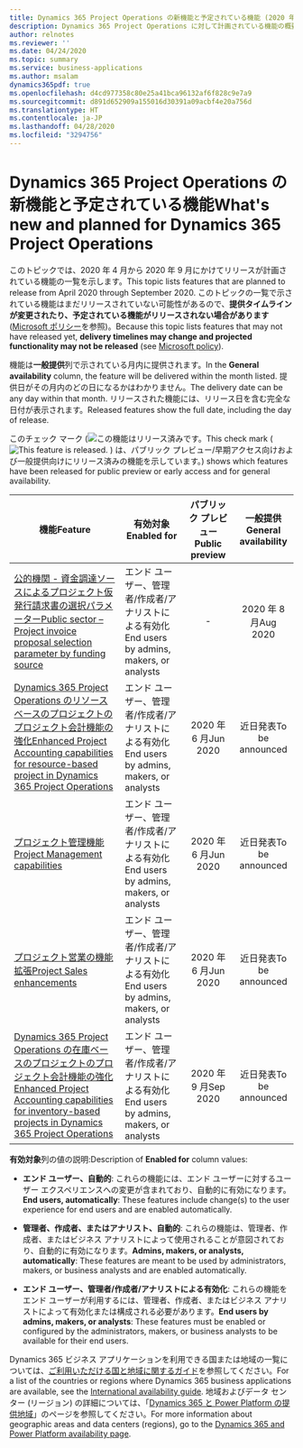 ```yaml
---
title: Dynamics 365 Project Operations の新機能と予定されている機能 (2020 年リリース ウェーブ 1)
description: Dynamics 365 Project Operations に対して計画されている機能の概要。
author: relnotes
ms.reviewer: ''
ms.date: 04/24/2020
ms.topic: summary
ms.service: business-applications
ms.author: msalam
dynamics365pdf: true
ms.openlocfilehash: d4cd977358c80e25a41bca96132af6f828c9e7a9
ms.sourcegitcommit: d891d652909a155016d30391a09acbf4e20a756d
ms.translationtype: HT
ms.contentlocale: ja-JP
ms.lasthandoff: 04/28/2020
ms.locfileid: "3294756"
---
```

# <a name="whats-new-and-planned-for-dynamics-365-project-operations"></a><span data-ttu-id="1eb0a-103">Dynamics 365 Project Operations の新機能と予定されている機能</span><span class="sxs-lookup"><span data-stu-id="1eb0a-103">What's new and planned for Dynamics 365 Project Operations</span></span>

<span data-ttu-id="1eb0a-104">このトピックでは、2020 年 4 月から 2020 年 9 月にかけてリリースが計画されている機能の一覧を示します。</span><span class="sxs-lookup"><span data-stu-id="1eb0a-104">This topic lists features that are planned to release from April 2020 through September 2020.</span></span> <span data-ttu-id="1eb0a-105">このトピックの一覧で示されている機能はまだリリースされていない可能性があるので、**提供タイムラインが変更されたり、予定されている機能がリリースされない場合があります** ([Microsoft ポリシー](https://go.microsoft.com/fwlink/p/?linkid=2007332)を参照)。</span><span class="sxs-lookup"><span data-stu-id="1eb0a-105">Because this topic lists features that may not have released yet, **delivery timelines may change and projected functionality may not be released** (see [Microsoft policy](https://go.microsoft.com/fwlink/p/?linkid=2007332)).</span></span>

<span data-ttu-id="1eb0a-106">機能は**一般提供**列で示されている月内に提供されます。</span><span class="sxs-lookup"><span data-stu-id="1eb0a-106">In the **General availability** column, the feature will be delivered within the month listed.</span></span> <span data-ttu-id="1eb0a-107">提供日がその月内のどの日になるかはわかりません。</span><span class="sxs-lookup"><span data-stu-id="1eb0a-107">The delivery date can be any day within that month.</span></span> <span data-ttu-id="1eb0a-108">リリースされた機能には、リリース日を含む完全な日付が表示されます。</span><span class="sxs-lookup"><span data-stu-id="1eb0a-108">Released features show the full date, including the day of release.</span></span>

<span data-ttu-id="1eb0a-109">このチェック マーク (![この機能はリリース済みです。](/dynamics365-release-plan/media/green-checkmark.png "この機能はリリース済みです。")</span><span class="sxs-lookup"><span data-stu-id="1eb0a-109">This check mark (![This feature is released.](/dynamics365-release-plan/media/green-checkmark.png "This feature is released.")</span></span> <span data-ttu-id="1eb0a-110">) は、パブリック プレビュー/早期アクセス向けおよび一般提供向けにリリース済みの機能を示しています。</span><span class="sxs-lookup"><span data-stu-id="1eb0a-110">) shows which features have been released for public preview or early access and for general availability.</span></span>

| <span data-ttu-id="1eb0a-111">機能</span><span class="sxs-lookup"><span data-stu-id="1eb0a-111">Feature</span></span>    | <span data-ttu-id="1eb0a-112">有効対象</span><span class="sxs-lookup"><span data-stu-id="1eb0a-112">Enabled for</span></span>    |  <span data-ttu-id="1eb0a-113">パブリック プレビュー</span><span class="sxs-lookup"><span data-stu-id="1eb0a-113">Public preview</span></span> |  <span data-ttu-id="1eb0a-114">一般提供</span><span class="sxs-lookup"><span data-stu-id="1eb0a-114">General availability</span></span> | 
| ---------- |---------------- | :---------------: |:--------------: |
 | [<span data-ttu-id="1eb0a-115">公的機関 - 資金調達ソースによるプロジェクト仮発行請求書の選択パラメーター</span><span class="sxs-lookup"><span data-stu-id="1eb0a-115">Public sector – Project invoice proposal selection parameter by funding source</span></span>](public-sector--project-invoice-proposal-selection-parameter-funding-source.md) | <span data-ttu-id="1eb0a-116">エンド ユーザー、管理者/作成者/アナリストによる有効化</span><span class="sxs-lookup"><span data-stu-id="1eb0a-116">End users by admins, makers, or analysts</span></span> | -|<span data-ttu-id="1eb0a-117">2020 年 8 月</span><span class="sxs-lookup"><span data-stu-id="1eb0a-117">Aug 2020</span></span> | 
| [<span data-ttu-id="1eb0a-118">Dynamics 365 Project Operations のリソース ベースのプロジェクトのプロジェクト会計機能の強化</span><span class="sxs-lookup"><span data-stu-id="1eb0a-118">Enhanced Project Accounting capabilities for resource-based project in Dynamics 365 Project Operations</span></span>](enhanced-project-accounting-capabilities-resource-based-project-dynamics-365-project-operations.md) | <span data-ttu-id="1eb0a-119">エンド ユーザー、管理者/作成者/アナリストによる有効化</span><span class="sxs-lookup"><span data-stu-id="1eb0a-119">End users by admins, makers, or analysts</span></span>| <span data-ttu-id="1eb0a-120">2020 年 6 月</span><span class="sxs-lookup"><span data-stu-id="1eb0a-120">Jun 2020</span></span>|<span data-ttu-id="1eb0a-121">近日発表</span><span class="sxs-lookup"><span data-stu-id="1eb0a-121">To be announced</span></span> | 
| [<span data-ttu-id="1eb0a-122">プロジェクト管理機能</span><span class="sxs-lookup"><span data-stu-id="1eb0a-122">Project Management capabilities</span></span>](project-management-capabilities.md) | <span data-ttu-id="1eb0a-123">エンド ユーザー、管理者/作成者/アナリストによる有効化</span><span class="sxs-lookup"><span data-stu-id="1eb0a-123">End users by admins, makers, or analysts</span></span>| <span data-ttu-id="1eb0a-124">2020 年 6 月</span><span class="sxs-lookup"><span data-stu-id="1eb0a-124">Jun 2020</span></span>|<span data-ttu-id="1eb0a-125">近日発表</span><span class="sxs-lookup"><span data-stu-id="1eb0a-125">To be announced</span></span> | 
| [<span data-ttu-id="1eb0a-126">プロジェクト営業の機能拡張</span><span class="sxs-lookup"><span data-stu-id="1eb0a-126">Project Sales enhancements</span></span>](project-sales-enhancements.md) | <span data-ttu-id="1eb0a-127">エンド ユーザー、管理者/作成者/アナリストによる有効化</span><span class="sxs-lookup"><span data-stu-id="1eb0a-127">End users by admins, makers, or analysts</span></span>| <span data-ttu-id="1eb0a-128">2020 年 6 月</span><span class="sxs-lookup"><span data-stu-id="1eb0a-128">Jun 2020</span></span>|<span data-ttu-id="1eb0a-129">近日発表</span><span class="sxs-lookup"><span data-stu-id="1eb0a-129">To be announced</span></span> | 
| [<span data-ttu-id="1eb0a-130">Dynamics 365 Project Operations の在庫ベースのプロジェクトのプロジェクト会計機能の強化</span><span class="sxs-lookup"><span data-stu-id="1eb0a-130">Enhanced Project Accounting capabilities for inventory-based projects in Dynamics 365 Project Operations</span></span>](enhanced-project-accounting-capabilities-inventory-based-projects-dynamics-365-project-operations.md) | <span data-ttu-id="1eb0a-131">エンド ユーザー、管理者/作成者/アナリストによる有効化</span><span class="sxs-lookup"><span data-stu-id="1eb0a-131">End users by admins, makers, or analysts</span></span>| <span data-ttu-id="1eb0a-132">2020 年 9 月</span><span class="sxs-lookup"><span data-stu-id="1eb0a-132">Sep 2020</span></span>|<span data-ttu-id="1eb0a-133">近日発表</span><span class="sxs-lookup"><span data-stu-id="1eb0a-133">To be announced</span></span> | 

<span data-ttu-id="1eb0a-134">**有効対象**列の値の説明:</span><span class="sxs-lookup"><span data-stu-id="1eb0a-134">Description of **Enabled for** column values:</span></span>

- <span data-ttu-id="1eb0a-135">**エンド ユーザー、自動的**: これらの機能には、エンド ユーザーに対するユーザー エクスペリエンスへの変更が含まれており、自動的に有効になります。</span><span class="sxs-lookup"><span data-stu-id="1eb0a-135">**End users, automatically**: These features include change(s) to the user experience for end users and are enabled automatically.</span></span>

- <span data-ttu-id="1eb0a-136">**管理者、作成者、またはアナリスト、自動的**: これらの機能は、管理者、作成者、またはビジネス アナリストによって使用されることが意図されており、自動的に有効になります。</span><span class="sxs-lookup"><span data-stu-id="1eb0a-136">**Admins, makers, or analysts, automatically**: These features are meant to be used by administrators, makers, or business analysts and are enabled automatically.</span></span>

- <span data-ttu-id="1eb0a-137">**エンド ユーザー、管理者/作成者/アナリストによる有効化**: これらの機能をエンド ユーザーが利用するには、管理者、作成者、またはビジネス アナリストによって有効化または構成される必要があります。</span><span class="sxs-lookup"><span data-stu-id="1eb0a-137">**End users by admins, makers, or analysts**: These features must be enabled or configured by the administrators, makers, or business analysts to be available for their end users.</span></span>

<span data-ttu-id="1eb0a-138">Dynamics 365 ビジネス アプリケーションを利用できる国または地域の一覧については、[ご利用いただける国と地域に関するガイド](https://aka.ms/dynamics_365_international_availability_deck)を参照してください。</span><span class="sxs-lookup"><span data-stu-id="1eb0a-138">For a list of the countries or regions where Dynamics 365 business applications are available, see the [International availability guide](https://aka.ms/dynamics_365_international_availability_deck).</span></span>  <span data-ttu-id="1eb0a-139">地域およびデータ センター (リージョン) の詳細については、「[Dynamics 365 と Power Platform の提供地域](https://aka.ms/BusinessAppsGeoAvailability)」のページを参照してください。</span><span class="sxs-lookup"><span data-stu-id="1eb0a-139">For more information about geographic areas and data centers (regions),  go to the [Dynamics 365 and Power Platform availability page](https://aka.ms/BusinessAppsGeoAvailability).</span></span>
